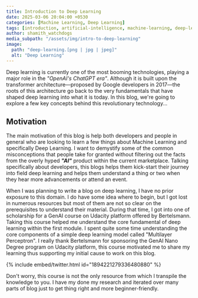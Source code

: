 ```yaml
---
title: Introduction to Deep Learning
date: 2025-03-06 20:04:00 +0530
categories: [Machine Learning, Deep Learning]
tags: [introduction, artificial-intelligence, machine-learning, deep-learning, python, pytorch]
author: shamith_watchdogs
media_subpath: "/assets/img/intro-to-deep-learning"
image:
  path: "deep-learning.[png | jpg | jpeg]"
  alt: "Deep Learning"
---
```


Deep learning is currently one of the most booming technologies, playing a major role in the _"OpenAI's ChatGPT era"_. Although it is built upon the transformer architecture—proposed by Google developers in 2017—the roots of this architecture go back to the very fundamentals that have shaped deep learning into what it is today. In this blog, we're going to explore a few key concepts behind this revolutionary technology...

## Motivation

The main motivation of this blog is help both developers and people in general who are looking to learn a few things about Machine Learning and specifically Deep Learning. I want to demystify some of the common misconceptions that people take for granted without filtering out the facts from the overly hyped ___"AI"___ product within the current marketplace. Talking specifically about developers, this blogs helps them kick-start their journey into field deep learning and helps them understand a thing or two when they hear more advancements or attend an event.

When I was planning to write a blog on deep learning, I have no prior exposure to this domain. I do have some idea where to begin, but I got lost in numerous resources but most of them are not so clear on the prerequisites to understand their material. During that time, I got into one of scholarship for a GenAI course on Udacity platform offered by Bertelsmann. Taking this course helped me understand the core fundamental of deep learning within the first module. I spent quite some time understanding the core components of a simple deep learning model called "Multilayer Perceptron". I really thank Bertelsmann for sponsoring the GenAI Nano Degree program on Udacity platform, this course motivated me to share my learning thus supporting my initial cause to work on this blog. 

{% include embed/twitter.html id="1894221279336480880" %}

Don't worry, this course is not the only resource from which I transpile the knowledge to you. I have my done my research and iterated over many parts of blog just to get thing right and more beginner-friendly.